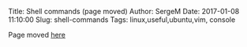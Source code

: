 Title: Shell commands (page moved)
Author: SergeM
Date: 2017-01-08 11:10:00
Slug: shell-commands
Tags: linux,useful,ubuntu,vim, console


Page moved [here](useful-console-commands.html)
